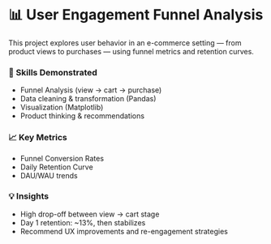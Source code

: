 # 📊 User Engagement Funnel Analysis
This project explores user behavior in an e-commerce setting — from product views to purchases — using funnel metrics and retention curves.

### 🧠 Skills Demonstrated
- Funnel Analysis (view → cart → purchase)
- Data cleaning & transformation (Pandas)
- Visualization (Matplotlib)
- Product thinking & recommendations

### 📈 Key Metrics
- Funnel Conversion Rates
- Daily Retention Curve
- DAU/WAU trends

### 💡 Insights
- High drop-off between view → cart stage
- Day 1 retention: ~13%, then stabilizes
- Recommend UX improvements and re-engagement strategies
